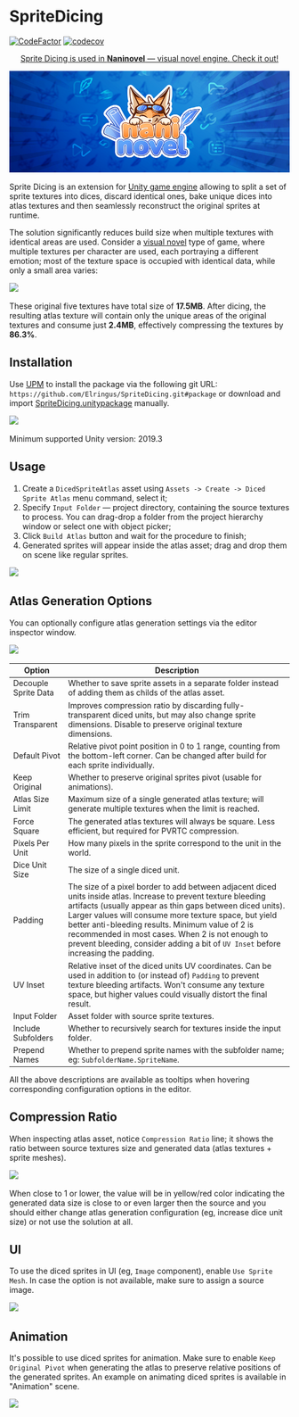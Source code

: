 # SpriteDicing

[![CodeFactor](https://www.codefactor.io/repository/github/elringus/spritedicing/badge)](https://www.codefactor.io/repository/github/elringus/spritedicing)
[![codecov](https://codecov.io/gh/Elringus/SpriteDicing/branch/master/graph/badge.svg?token=DBUTGP0Q7C)](https://codecov.io/gh/Elringus/SpriteDicing)

<a href="https://naninovel.com">
  <p align="center">Sprite Dicing is used in <strong>Naninovel</strong> — visual novel engine. Check it out!</p>
  <p align="center"><img src="https://raw.githubusercontent.com/Elringus/CDN/main/naninovel-banner-wide.png"></p>
</a>

Sprite Dicing is an extension for [Unity game engine](https://unity3d.com) allowing to split a set of sprite textures into dices, discard identical ones, bake unique dices into atlas textures and then seamlessly reconstruct the original sprites at runtime.

The solution significantly reduces build size when multiple textures with identical areas are used. Consider a [visual novel](https://en.wikipedia.org/wiki/Visual_novel) type of game, where multiple textures per character are used, each portraying a different emotion; most of the texture space is occupied with identical data, while only a small area varies:

![](https://i.gyazo.com/af08d141e7a08b6a8e2ef60c07332bbf.png)

These original five textures have total size of **17.5MB**. After dicing, the resulting atlas texture will contain only the unique areas of the original textures and consume just **2.4MB**, effectively compressing the textures by **86.3%**.

## Installation

Use [UPM](https://docs.unity3d.com/Manual/upm-ui.html) to install the package via the following git URL: `https://github.com/Elringus/SpriteDicing.git#package` or download and import [SpriteDicing.unitypackage](https://github.com/Elringus/SpriteDicing/raw/master/SpriteDicing.unitypackage) manually.

![](https://i.gyazo.com/b54e9daa9a483d9bf7f74f0e94b2d38a.gif)

Minimum supported Unity version: 2019.3

## Usage

1. Create a `DicedSpriteAtlas` asset using `Assets -> Create -> Diced Sprite Atlas` menu command, select it;
2. Specify `Input Folder` — project directory, containing the source textures to process. You can drag-drop a folder from the project hierarchy window or select one with object picker;
3. Click `Build Atlas` button and wait for the procedure to finish;
4. Generated sprites will appear inside the atlas asset; drag and drop them on scene like regular sprites.

![](https://i.gyazo.com/faddf19580d8e6c9e0660d61976b2bef.gif)

## Atlas Generation Options

You can optionally configure atlas generation settings via the editor inspector window.

![](https://i.gyazo.com/252de40911101e488a7e8e65a61924cd.png)

| Option | Description
| --- | --- |
| Decouple Sprite Data | Whether to save sprite assets in a separate folder instead of adding them as childs of the atlas asset. |
| Trim Transparent | Improves compression ratio by discarding fully-transparent diced units, but may also change sprite dimensions. Disable to preserve original texture dimensions. |
| Default Pivot | Relative pivot point position in 0 to 1 range, counting from the bottom-left corner. Can be changed after build for each sprite individually. |
| Keep Original | Whether to preserve original sprites pivot (usable for animations). |
| Atlas Size Limit | Maximum size of a single generated atlas texture; will generate multiple textures when the limit is reached. |
| Force Square | The generated atlas textures will always be square. Less efficient, but required for PVRTC compression. |
| Pixels Per Unit | How many pixels in the sprite correspond to the unit in the world. |
| Dice Unit Size | The size of a single diced unit. |
| Padding | The size of a pixel border to add between adjacent diced units inside atlas. Increase to prevent texture bleeding artifacts (usually appear as thin gaps between diced units). Larger values will consume more texture space, but yield better anti-bleeding results. Minimum value of 2 is recommended in most cases. When 2 is not enough to prevent bleeding, consider adding a bit of `UV Inset` before increasing the padding. |
| UV Inset | Relative inset of the diced units UV coordinates. Can be used in addition to (or instead of) `Padding` to prevent texture bleeding artifacts. Won't consume any texture space, but higher values could visually distort the final result. |
| Input Folder | Asset folder with source sprite textures. |
| Include Subfolders | Whether to recursively search for textures inside the input folder. |
| Prepend Names | Whether to prepend sprite names with the subfolder name; eg: `SubfolderName.SpriteName`. |

All the above descriptions are available as tooltips when hovering corresponding configuration options in the editor.

## Compression Ratio

When inspecting atlas asset, notice `Compression Ratio` line; it shows the ratio between source textures size and generated data (atlas textures + sprite meshes).

![](https://i.gyazo.com/c104f864bb4ce2b33760616ced9a9276.png)

When close to 1 or lower, the value will be in yellow/red color indicating the generated data size is close to or even larger then the source and you should either change atlas generation configuration (eg, increase dice unit size) or not use the solution at all.

## UI

To use the diced sprites in UI (eg, `Image` component), enable `Use Sprite Mesh`. In case the option is not available, make sure to assign a source image.

![](https://i.gyazo.com/8f22fe0bded5ae72b5ef662e842bcacf.png)

## Animation

It's possible to use diced sprites for animation. Make sure to enable `Keep Original Pivot` when generating the atlas to preserve relative positions of the generated sprites. An example on animating diced sprites is available in "Animation" scene.

![](https://i.gyazo.com/9df7af39368a7b17f067a03a50c41509.gif)
